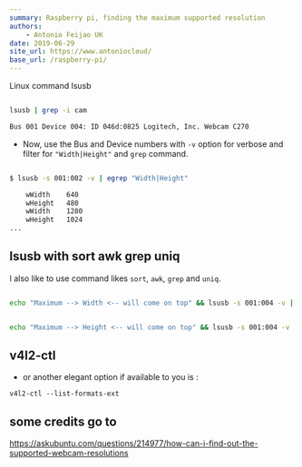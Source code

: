 ```yaml
---
summary: Raspberry pi, finding the maximum supported resolution
authors:
    - Antonio Feijao UK
date: 2019-06-29
site_url: https://www.antoniocloud/
base_url: /raspberry-pi/
---
```


Linux command lsusb

```bash

lsusb | grep -i cam

Bus 001 Device 004: ID 046d:0825 Logitech, Inc. Webcam C270

```

- Now, use the Bus and Device numbers with `-v` option for verbose and filter for `"Width|Height"` and `grep` command.

```bash

$ lsusb -s 001:002 -v | egrep "Width|Height"

    wWidth    640
    wHeight   480
    wWidth    1280
    wHeight   1024
...

```

## lsusb with sort awk grep uniq

I also like to use command likes `sort`, `awk`, `grep` and `uniq`.

```bash

echo "Maximum --> Width <-- will come on top" && lsusb -s 001:004 -v | grep "Width"  | awk '{print $2 " " $1}' | sort | uniq | sort -nr


echo "Maximum --> Height <-- will come on top" && lsusb -s 001:004 -v | grep "Height"  | awk '{print $2 " " $1}' | sort | uniq | sort -nr


```

## v4l2-ctl 

- or another elegant option if available to you is :

`v4l2-ctl --list-formats-ext`

## some credits go to

<https://askubuntu.com/questions/214977/how-can-i-find-out-the-supported-webcam-resolutions>
